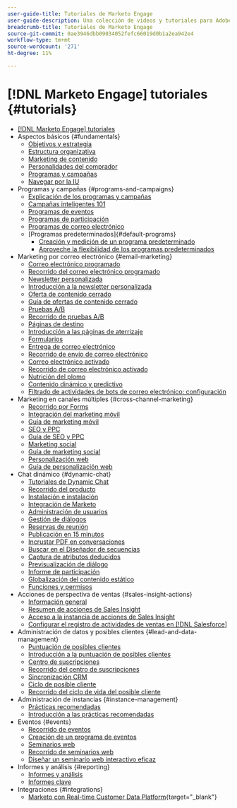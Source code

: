 ```yaml
---
user-guide-title: Tutoriales de Marketo Engage
user-guide-description: Una colección de vídeos y tutoriales para Adobe Marketo Engage.
breadcrumb-title: Tutoriales de Marketo Engage
source-git-commit: 0ae3946dbb09034052fefc66019d0b1a2ea942e4
workflow-type: tm+mt
source-wordcount: '271'
ht-degree: 11%

---
```



# [!DNL Marketo Engage] tutoriales {#tutorials}

+ [[!DNL Marketo Engage] tutoriales](/help/_marketo-main/overview.md)
+ Aspectos básicos {#fundamentals}
   + [Objetivos y estrategia](/help/fundamentals/goals-and-strategy-learn.md)
   + [Estructura organizativa](/help/fundamentals/organizational-structure-learn.md)
   + [Marketing de contenido](/help/fundamentals/content-marketing-learn.md)
   + [Personalidades del comprador](/help/fundamentals/buyer-personas-learn.md)
   + [Programas y campañas](/help/fundamentals/programs-and-campaigns.md)
   + [Navegar por la IU](/help/fundamentals/ui-navigation.md)
+ Programas y campañas {#programs-and-campaigns}
   + [Explicación de los programas y campañas](/help/programs/understanding-programs-and-campaigns.md)
   + [Campañas inteligentes 101](/help/campaigns/smart-campaigns-101.md)
   + [Programas de eventos](/help/programs/event-programs.md)
   + [Programas de participación](/help/programs/engagement-programs.md)
   + [Programas de correo electrónico](/help/programs/email-programs.md)
   + [Programas predeterminados]{#default-programs}
      + [Creación y medición de un programa predeterminado](/help/programs/create-and-measure-default-programs.md)
      + [Aproveche la flexibilidad de los programas predeterminados](/help/programs/leverage-the-flexibility-of-default-programs.md)
+ Marketing por correo electrónico {#email-marketing}
   + [Correo electrónico programado](/help/email-marketing/scheduled-email-learn.md)
   + [Recorrido del correo electrónico programado](/help/email-marketing/scheduled-email-watch.md)
   + [Newsletter personalizada](/help/email-marketing/personalized-newsletter-learn.md)
   + [Introducción a la newsletter personalizada](/help/email-marketing/personalized-newsletter-watch.md)
   + [Oferta de contenido cerrado](/help/email-marketing/gated-content-offer-learn.md)
   + [Guía de ofertas de contenido cerrado](/help/email-marketing/gated-content-offer-watch.md)
   + [Pruebas A/B](/help/email-marketing/ab-testing-learn.md)
   + [Recorrido de pruebas A/B](/help/email-marketing/ab-testing-watch.md)
   + [Páginas de destino](/help/email-marketing/landing-pages-learn.md)
   + [Introducción a las páginas de aterrizaje](/help/email-marketing/landing-pages-watch.md)
   + [Formularios](/help/email-marketing/forms-learn.md)
   + [Entrega de correo electrónico](/help/email-marketing/email-deliverability-learn.md)
   + [Recorrido de envío de correo electrónico](/help/email-marketing/email-deliverability-watch.md)
   + [Correo electrónico activado](/help/email-marketing/triggered-email-learn.md)
   + [Recorrido de correo electrónico activado](/help/email-marketing/triggered-email-watch.md)
   + [Nutrición del plomo](/help/email-marketing/lead-nuturing-learn.md)
   + [Contenido dinámico y predictivo](/help/email-marketing/dynamic-and-predictive-content-learn.md)
   + [Filtrado de actividades de bots de correo electrónico: configuración](/help/filtering-email-bot-activities/setup.md)
+ Marketing en canales múltiples {#cross-channel-marketing}
   + [Recorrido por Forms](/help/email-marketing/forms-watch.md)
   + [Integración del marketing móvil](/help/cross-channel-marketing/mobile-marketing-learn.md)
   + [Guía de marketing móvil](/help/cross-channel-marketing/mobile-marketing-watch.md)
   + [SEO y PPC](/help/cross-channel-marketing/seo-and-ppc-learn.md)
   + [Guía de SEO y PPC](/help/cross-channel-marketing/seo-and-ppc-watch.md)
   + [Marketing social](/help/cross-channel-marketing/social-marketing-learn.md)
   + [Guía de marketing social](/help/cross-channel-marketing/social-marketing-watch.md)
   + [Personalización web](/help/cross-channel-marketing/web-personalization-learn.md)
   + [Guía de personalización web](/help/cross-channel-marketing/web-personalization-watch.md)
+ Chat dinámico {#dynamic-chat}
   + [Tutoriales de Dynamic Chat](/help/dynamic-chat/dynamic-chat-overview.md)
   + [Recorrido del producto](/help/dynamic-chat/product-tour.md)
   + [Instalación e instalación](/help/dynamic-chat/setup.md)
   + [Integración de Marketo](/help/dynamic-chat/marketo-integration.md)
   + [Administración de usuarios](/help/dynamic-chat/user-management.md)
   + [Gestión de diálogos](/help/dynamic-chat/dialogue-management.md)
   + [Reservas de reunión](/help/dynamic-chat/meeting-booking.md)
   + [Publicación en 15 minutos](/help/dynamic-chat/go-live-in-15-minutes.md)
   + [Incrustar PDF en conversaciones](/help/dynamic-chat/document-cloud-integration.md)
   + [Buscar en el Diseñador de secuencias](/help/dynamic-chat/search-in-stream-designer.md)
   + [Captura de atributos deducidos](/help/dynamic-chat/capture-inferred-attributes.md)
   + [Previsualización de diálogo](/help/dynamic-chat/dialogue-preview.md)
   + [Informe de participación](/help/dynamic-chat/engagement-report.md)
   + [Globalización del contenido estático](/help/dynamic-chat/globalization-of-static-content.md)
   + [Funciones y permisos](/help/dynamic-chat/roles-and-permissions.md)
+ Acciones de perspectiva de ventas {#sales-insight-actions}
   + [Información general](/help/sales-insight-actions/overview.md)
   + [Resumen de acciones de Sales Insight](/help/sales-insight-actions/sales-insight-actions-overview.md)
   + [Acceso a la instancia de acciones de Sales Insight](/help/sales-insight-actions/accessing-your-sales-insight-actions-instance.md)
   + [Configurar el registro de actividades de ventas en [!DNL Salesforce]](/help/sales-insight-actions/configure-sales-activity-logging-to-salesforce.md)
+ Administración de datos y posibles clientes {#lead-and-data-management}
   + [Puntuación de posibles clientes](/help/lead-and-data-management/lead-scoring-learn.md)
   + [Introducción a la puntuación de posibles clientes](/help/lead-and-data-management/lead-scoring-watch.md)
   + [Centro de suscripciones](/help/lead-and-data-management/subscription-center-learn.md)
   + [Recorrido del centro de suscripciones](/help/lead-and-data-management/subscription-center-watch.md)
   + [Sincronización CRM](/help/lead-and-data-management/crm-sync-learn.md)
   + [Ciclo de posible cliente](/help/lead-and-data-management/lead-lifecycle-learn.md)
   + [Recorrido del ciclo de vida del posible cliente](/help/lead-and-data-management/lead-lifecycle-watch.md)
+ Administración de instancias {#instance-management}
   + [Prácticas recomendadas](/help/instance-management/best-practice-learn.md)
   + [Introducción a las prácticas recomendadas](/help/instance-management/best-practice-watch.md)
+ Eventos {#events}
   + [Recorrido de eventos](/help/events/events-watch.md)
   + [Creación de un programa de eventos](/help/events/events-learn.md)
   + [Seminarios web](/help/events/webinar-learn.md)
   + [Recorrido de seminarios web](/help/events/webinar-watch.md)
   + [Diseñar un seminario web interactivo eficaz](/help/events/design-an-effective-interactive-webinar.md)
+ Informes y análisis {#reporting}
   + [Informes y análisis](/help/reporting/reporting-and-analytics.md)
   + [Informes clave](/help/reporting/key-reports.md)
+ Integraciones {#integrations}
   + [Marketo con Real-time Customer Data Platform](https://experienceleague.adobe.com/docs/platform-learn/tutorials/sources/ingest-data-from-marketo.html){target="_blank"}
